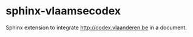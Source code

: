 sphinx-vlaamsecodex
===================

Sphinx extension to integrate http://codex.vlaanderen.be in a document.

